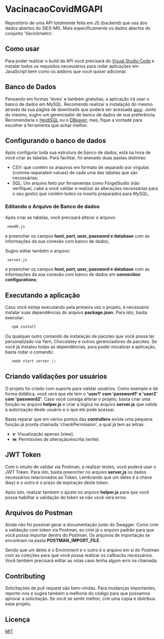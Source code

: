# VacinacaoCovidMGAPI

Repositório de uma API totalmente feita em JS (backend) que usa dos dados abertos do SIES-MG. Mais especificamente os dados abertos do conjunto 'Vacinômetro'.

## Como usar

Para poder realizar o build da API você precisará do [Visual Studio Code](https://code.visualstudio.com/download) e instalar todos os requisitos necessários para rodar aplicações em JavaScript bem como os addons que você quiser adicionar.

## Banco de Dados
Pensando em formas 'leves' e também gratuitas, a aplicação irá usar o banco de dados em MySQL. Recomendo realizar a instalação  do mesmo através da sua página de downloads que poderá ser acessada [aqui](https://www.mysql.com/downloads/). Junto do mesmo, sugiro um gerenciador de banco de dados de sua preferência. Recomendaria o [HeidiSQL](https://www.heidisql.com/download.php) ou o [DBeaver](https://dbeaver.io/download/), mas, fique a vontade para escolher a ferramenta que achar melhor. 

## Configurando o banco de dados

Após configurar toda sua estrutura de banco de dados, está na hora de você criar as tabelas. Para facilitar, foi anexado duas pastas distintas: 
 - CSV: que contém os arquivos em formato de separado por vírgulas (comma-separated-values) de cada uma das tabelas que são necessárias;
- SQL: Um arquivo feito por ferramentas como ForgeStudio (não verifiquei, cabe a você validar e realizar as alterações necessárias para o seu gosto) que contém todos os inserts preparados para MySQL; 

### Editando o Arquivo de Banco de dados

Após criar as tabelas, você precisará alterar o arquivo:
```sh
 newdb.js
```
 e preencher os campos **host, port, user, password e database** com as informações da sua conexão com banco de dados;

Sugiro editar também o arquivo:

```sh
 server.js
```
 e preencher os campos **host, port, user, password e database** com as informações da sua conexão com banco de dados em **connection configurations**;

## Executando a aplicação

Caso você esteja executando pela primeira vez o projeto, é necessário instalar suas dependências do arquivo **package.json.** Para isto, basta executar: 

```js
   npm install
```
Ou qualquer outro comando de instalação de pacotes que você possa ter personalizado via Yarn, Chocolatey e outros gerenciadores de pacotes. Se você já instalou todas as dependências, para poder inicializar a aplicação, basta rodar o comando:

```js
   node start server.js
```

## Criando validações por usuários

O projeto foi criado com suporte para validar usuários. Como exemplo e de forma didática, você verá que ele tem o **'user1' com 'password1' e 'user2' com 'password2'**. Caso você consiga alterar o projeto, basta criar uma função no arquivo **helper.js** e criar a lógica  no arquivo **server.js** que valida a autorização deste usuário e o que ele pode acessar. 

Basta reparar que em vários pontos das **controllers** existe uma pequena função já pronta chamada 'checkPermission', a qual já tem as letras: 
- **v**: Visualização apenas (view).
- **w**: Permissões de alteração/escrita (write).


## JWT Token 
Com o intuito de validar via Postman, e realizar testes, você poderá usar o JWT Token. Para isto, basta preencher no arquivo **server,js** os dados necessários relacionados ao Token. Lembrando que um deles é a chave (key) e o outro é o prazo de expiração deste token.

Após isto, realizar também o ajuste no arquivo **helper.js** para que você possa habilitar a validação do token se não você verá erros.


## Arquivos do Postman
Ainda não foi possível gerar a documentação junto do Swagger. Como criei a validação com token via Postman, eu criei já o arquivo padrão para que você possa importar dentro do Postman. Os arquivos de importação se encontram na pasta **POSTMAN_IMPORT_FILE**.

Sendo que um deles é o Enviroment e o outro é o arquivo em si do Postman com as coleções para que você possa realizar os callbacks necessários. Você também precisará editar as rotas caso tenha algum erro na chamada.


## Contributing
Solicitações de pull request são bem-vindas. Para mudanças importantes, reporte-nos e sugira também a melhoria do código para que possamos aprovar a solicitação. Se você se sentir melhor, crie uma cópia e distribua esse projeto.


## Licença
[MIT](https://choosealicense.com/licenses/mit/)
